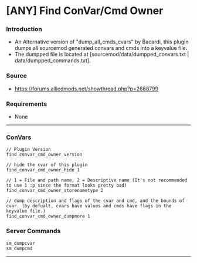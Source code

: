 # [ANY] Find ConVar/Cmd Owner

### Introduction
 - An Alternative version of "dump_all_cmds_cvars" by Bacardi, this plugin dumps all sourcemod generated convars and cmds into a keyvalue file.  
 - The dumpped file is located at [sourcemod/data/dumpped_convars.txt | data/dumpped_commands.txt].

### Source
 - https://forums.alliedmods.net/showthread.php?p=2688799  

### Requirements
 - None  

<hr>

### ConVars
```
// Plugin Version
find_convar_cmd_owner_version

// hide the cvar of this plugin
find_convar_cmd_owner_hide 1

// 1 = File and path name, 2 = Descriptive name (It's not recommended to use 1 :p since the format looks pretty bad)
find_convar_cmd_owner_storenametype 2

// dump description and flags of the cvar and cmd, and the bounds of cvar. (by defualt, cvars have values and cmds have flags in the keyvalue file.)
find_convar_cmd_owner_dumpmore 1
```

### Server Commands
```
sm_dumpcvar
sm_dumpcmd
```
<hr>